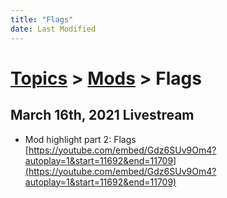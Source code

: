 ```yaml
---
title: "Flags"
date: Last Modified
---
```

# [Topics](../../topics.md) > [Mods](../../topics/mods.md) > Flags

## March 16th, 2021 Livestream
* Mod highlight part 2: Flags [https://youtube.com/embed/Gdz6SUv9Om4?autoplay=1&start=11692&end=11709](https://youtube.com/embed/Gdz6SUv9Om4?autoplay=1&start=11692&end=11709)
